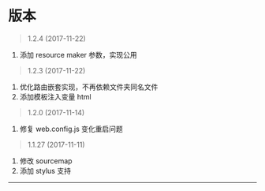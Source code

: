 # 版本

> 1.2.4 (2017-11-22)

1. 添加 resource maker 参数，实现公用

> 1.2.3 (2017-11-22)

1. 优化路由嵌套实现，不再依赖文件夹同名文件
2. 添加模板注入变量 html

> 1.2.0 (2017-11-14)

1. 修复 web.config.js 变化重启问题

> 1.1.27 (2017-11-11)

1. 修改 sourcemap
2. 添加 stylus 支持

---
